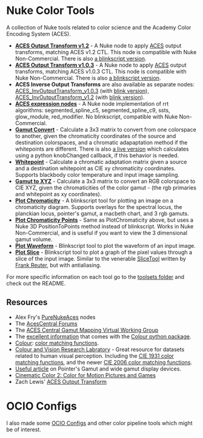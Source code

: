 # Nuke Color Tools
A collection of Nuke tools related to color science and the Academy Color Encoding System (ACES).
- **[ACES Output Transform v1.2](/toolsets/ACES/ACES_OutputTransform_v1.2.nk)** - A Nuke node to apply [ACES](https://github.com/ampas/aces-dev) output transforms, matching ACES v1.2 CTL. This node is compatible with Nuke Non-Commercial. There is also [a blinkscript version](toolsets/ACES/ACES_OutputTransform_v1.2_blink.nk).
- **[ACES Output Transform v1.0.3](/toolsets/ACES/ACES_OutputTransform_v1.0.3.nk)** - A Nuke node to apply [ACES](https://github.com/ampas/aces-dev) output transforms, matching ACES v1.0.3 CTL. This node is compatible with Nuke Non-Commercial. There is also [a blinkscript version](toolsets/ACES/ACES_OutputTransform_v1.0.3_blink.nk).
- **ACES Inverse Output Transforms** are also available as separate nodes: [ACES_InvOutputTransform_v1.0.3](/toolsets/ACES/ACES_InvOutputTransform_v1.0.3.nk) (with [blink version](/toolsets/ACES/ACES_InvOutputTransform_v1.0.3_blink.nk)), [ACES_InvOutputTransform_v1.2](/toolsets/ACES/ACES_InvOutputTransform_v1.2.nk) (with [blink version](/toolsets/ACES/ACES_InvOutputTransform_v1.2_blink.nk)).
- **[ACES expression nodes](/toolsets/ACES/ACES_expression_nodes.nk)** - A Nuke node implementation of rrt algorithms: segmented_spline_c5, segmented_spline_c9, ssts, glow_module, red_modifier. No blinkscript, compatible with Nuke Non-Commercial.
- **[Gamut Convert](/toolsets/chromaticity/GamutConvert.nk)** - Calculate a 3x3 matrix to convert from one colorspace to another, given the chromaticity coordinates of the source and destination colorspaces, and a chromatic adapaptation method if the whitepoints are different. There is also [a live version](/toolsets/chromaticity/GamutConvert_live.nk) which calculates using a python knobChanged callback, if this behavior is needed.
- **[Whitepoint](/toolsets/chromaticity/Whitepoint.nk)** - Calculate a chromatic adaptation matrix given a source and a destination whitepoint as CIE xy chromaticity coordinates. Supports blackbody color temperature and input image sampling.
- **[Gamut to XYZ](/toolsets/chromaticity/GamutToXYZ.nk)** - Calculate a 3x3 matrix to convert an RGB colorspace to CIE XYZ, given the chromaticities of the color gamut - (the rgb primaries and whitepoint as xy coordinates).
- **[Plot Chromaticity](/toolsets/visualize/PlotChromaticity.nk)** - A blinkscript tool for plotting an image on a chromaticity diagram. Supports overlays for the spectral locus, the planckian locus, pointer's gamut, a macbeth chart, and 3 rgb gamuts.
- **[Plot Chromaticity Points](/toolsets/visualize/PlotChromaticity_Points.nk)** - Same as PlotChromaticity above, but uses a Nuke 3D PositionToPoints method instead of blinkscript. Works in Nuke Non-Commercial, and is useful if you want to view the 3 dimensional gamut volume.
- **[Plot Waveform](/toolsets/visualize/PlotWaveform.nk)** - Blinkscript tool to plot the waveform of an input image.
- **[Plot Slice](/toolsets/visualize/PlotSlice.nk)** - Blinkscript tool to plot a graph of the pixel values through a slice of the input image. Similar to the venerable [SliceTool](http://www.nukepedia.com/gizmos/other/slicetool) written by [Frank Reuter](https://www.ohufx.com), but with antialiasing.

For more specific information on each tool go to the [toolsets folder](/toolsets) and check out the README.


## Resources
- Alex Fry's [PureNukeAces](https://github.com/alexfry/PureNukeACES) nodes
- The [AcesCentral Forums](https://acescentral.com)
- The [ACES Central Gamut Mapping Virtual Working Group](https://acescentral.com/c/aces-development-acesnext/vwg-aces-gamut-mapping-working-group/80)
- The [excellent information](https://colour.readthedocs.io/en/v0.3.10/colour.models.rgb.html) that comes with the [Colour python package](https://colour.readthedocs.io/en/v0.3.15/index.html).
- [Colour](https://github.com/colour-science/colour/): [color matching functions](https://nbviewer.jupyter.org/github/colour-science/colour-ipython/blob/master/notebooks/colorimetry/cmfs.ipynb).
- [Colour and Vision Research Labratory](http://www.cvrl.org) - Great resource for datasets related to human visual perception. Including the [CIE 1931 color matching functions](http://cvrl.ioo.ucl.ac.uk/cie.htm), and the newer [CIE 2006 color matching functions](http://www.cvrl.org/ciexyzpr.htm).
- [Useful article](https://www.tftcentral.co.uk/articles/pointers_gamut.htm) on Pointer's Gamut and wide gamut display devices.
- [Cinematic Color 2: Color for Motion Pictures and Games](https://nick-shaw.github.io/cinematiccolor/cinematic-color.html#color-science.html)
- Zach Lewis' [ACES Output Transform](https://gist.github.com/zachlewis/786c0be941868644c993fde1c3515c2c)


# OCIO Configs
I also made some [OCIO Configs](https://github.com/jedypod/colortools) and other color pipeline tools which might be of interest.
